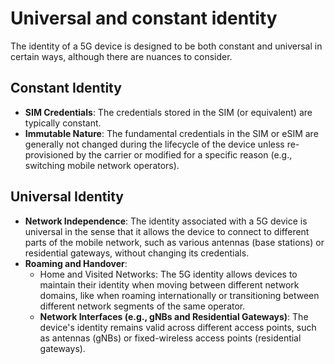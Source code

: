 # Universal and constant identity
The identity of a 5G device is designed to be both constant and universal in certain ways, although there are nuances to consider.
## Constant Identity
- **SIM Credentials**: The credentials stored in the SIM (or equivalent) are typically constant.
- **Immutable Nature**: The fundamental credentials in the SIM or eSIM are generally not changed during the lifecycle of the device unless re-provisioned by the carrier or modified for a specific reason (e.g., switching mobile network operators).
## Universal Identity
- **Network Independence**: The identity associated with a 5G device is universal in the sense that it allows the device to connect to different parts of the mobile network, such as various antennas (base stations) or residential gateways, without changing its credentials.
- **Roaming and Handover**:
	- Home and Visited Networks: The 5G identity allows devices to maintain their identity when moving between different network domains, like when roaming internationally or transitioning between different network segments of the same operator.
	- **Network Interfaces (e.g., gNBs and Residential Gateways)**: The device's identity remains valid across different access points, such as antennas (gNBs) or fixed-wireless access points (residential gateways).